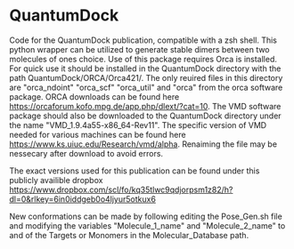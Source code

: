 # QuantumDock
Code for the QuantumDock publication, compatible with a zsh shell. This python wrapper can be utilized to generate stable dimers between two molecules of ones choice. Use of this package requires Orca is installed. For quick use it should be installed in the QuantumDock directory with the path QuantumDock/ORCA/Orca421/. The only reuired files in this directory are "orca_ndoint" "orca_scf" "orca_util" and "orca" from the orca software package. ORCA downloads can be found here https://orcaforum.kofo.mpg.de/app.php/dlext/?cat=10. The VMD software package should also be downloaded to the QuantumDock directory under the name "VMD_1.9.4a55-x86_64-Rev11". The specific version of VMD needed for various machines can be found here https://www.ks.uiuc.edu/Research/vmd/alpha. Renaiming the file may be nessecary after download to avoid errors.

The exact versions used for this publication can be found under this publicly availible dropbox https://www.dropbox.com/scl/fo/kq35tlwc9qdjorpsm1z82/h?dl=0&rlkey=6in0iddgeb0o4ljyur5otkux6

New conformations can be made by following editing the Pose_Gen.sh file and modifying the variables "Molecule_1_name" and "Molecule_2_name" to and of the Targets or Monomers in the Molecular_Database path.
